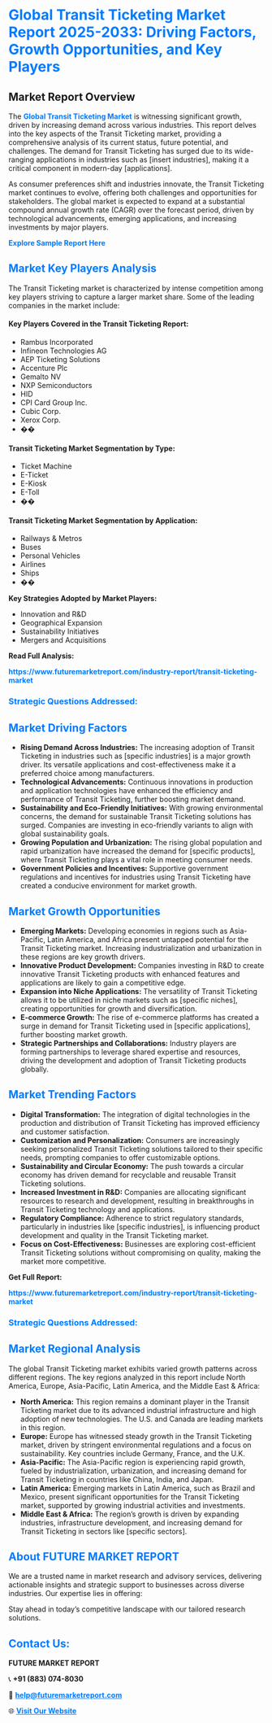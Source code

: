 <h1 style="color: #007BFF;">Global Transit Ticketing Market Report 2025-2033: Driving Factors, Growth Opportunities, and Key Players</h1>

<section id="overview">
<h2>Market Report Overview</h2>
<p>The <a href="https://www.futuremarketreport.com/industry-report/transit-ticketing-market" style="color: #007BFF; text-decoration: none;"><strong>Global Transit Ticketing Market</strong></a> is witnessing significant growth, driven by increasing demand across various industries. This report delves into the key aspects of the Transit Ticketing market, providing a comprehensive analysis of its current status, future potential, and challenges. The demand for Transit Ticketing has surged due to its wide-ranging applications in industries such as [insert industries], making it a critical component in modern-day [applications].</p>
<p>As consumer preferences shift and industries innovate, the Transit Ticketing market continues to evolve, offering both challenges and opportunities for stakeholders. The global market is expected to expand at a substantial compound annual growth rate (CAGR) over the forecast period, driven by technological advancements, emerging applications, and increasing investments by major players.</p>
</section>

<section id="overview">
<p><a href="https://www.futuremarketreport.com/request-sample/reportId=117847" style="color: #007BFF; text-decoration: none;"><strong>Explore Sample Report Here</strong></a></p>
</section>

<section id="key-players">
<h2 style="color: #007BFF;">Market Key Players Analysis</h2>
<p>The Transit Ticketing market is characterized by intense competition among key players striving to capture a larger market share. Some of the leading companies in the market include:</p>
<h4>Key Players Covered in the Transit Ticketing Report:</h4>
<ul><li>Rambus Incorporated</li><li>Infineon Technologies AG</li><li>AEP Ticketing Solutions</li><li>Accenture Plc</li><li>Gemalto NV</li><li>NXP Semiconductors</li><li>HID</li><li>CPI Card Group Inc.</li><li>Cubic Corp.</li><li>Xerox Corp.</li><li>��</li></ul>
<h4>Transit Ticketing Market Segmentation by Type:</h4>
<ul><li>Ticket Machine</li><li>E-Ticket</li><li>E-Kiosk</li><li>E-Toll</li><li>��</li></ul>

<h4>Transit Ticketing Market Segmentation by Application:</h4>
<ul><li>Railways &amp; Metros</li><li>Buses</li><li>Personal Vehicles</li><li>Airlines</li><li>Ships</li><li>��</li></ul>
<p><strong>Key Strategies Adopted by Market Players:</strong></p>
<ul>
<li>Innovation and R&D</li>
<li>Geographical Expansion</li>
<li>Sustainability Initiatives</li>
<li>Mergers and Acquisitions</li>
</ul>
</section>

<section>
<p><strong>Read Full Analysis: </strong></p><a href="https://www.futuremarketreport.com/industry-report/transit-ticketing-market" style="color: #007BFF; text-decoration: none;"><strong>https://www.futuremarketreport.com/industry-report/transit-ticketing-market</strong></a>
<h3 style="color: #007BFF;">Strategic Questions Addressed:</h3>
</section>

<section id="driving-factors">
<h2 style="color: #007BFF;">Market Driving Factors</h2>
<ul>
<li><strong>Rising Demand Across Industries:</strong> The increasing adoption of Transit Ticketing in industries such as [specific industries] is a major growth driver. Its versatile applications and cost-effectiveness make it a preferred choice among manufacturers.</li>
<li><strong>Technological Advancements:</strong> Continuous innovations in production and application technologies have enhanced the efficiency and performance of Transit Ticketing, further boosting market demand.</li>
<li><strong>Sustainability and Eco-Friendly Initiatives:</strong> With growing environmental concerns, the demand for sustainable Transit Ticketing solutions has surged. Companies are investing in eco-friendly variants to align with global sustainability goals.</li>
<li><strong>Growing Population and Urbanization:</strong> The rising global population and rapid urbanization have increased the demand for [specific products], where Transit Ticketing plays a vital role in meeting consumer needs.</li>
<li><strong>Government Policies and Incentives:</strong> Supportive government regulations and incentives for industries using Transit Ticketing have created a conducive environment for market growth.</li>
</ul>
</section>

<section id="growth-opportunities">
<h2 style="color: #007BFF;">Market Growth Opportunities</h2>
<ul>
<li><strong>Emerging Markets:</strong> Developing economies in regions such as Asia-Pacific, Latin America, and Africa present untapped potential for the Transit Ticketing market. Increasing industrialization and urbanization in these regions are key growth drivers.</li>
<li><strong>Innovative Product Development:</strong> Companies investing in R&D to create innovative Transit Ticketing products with enhanced features and applications are likely to gain a competitive edge.</li>
<li><strong>Expansion into Niche Applications:</strong> The versatility of Transit Ticketing allows it to be utilized in niche markets such as [specific niches], creating opportunities for growth and diversification.</li>
<li><strong>E-commerce Growth:</strong> The rise of e-commerce platforms has created a surge in demand for Transit Ticketing used in [specific applications], further boosting market growth.</li>
<li><strong>Strategic Partnerships and Collaborations:</strong> Industry players are forming partnerships to leverage shared expertise and resources, driving the development and adoption of Transit Ticketing products globally.</li>
</ul>
</section>

<section id="trending-factors">
<h2 style="color: #007BFF;">Market Trending Factors</h2>
<ul>
<li><strong>Digital Transformation:</strong> The integration of digital technologies in the production and distribution of Transit Ticketing has improved efficiency and customer satisfaction.</li>
<li><strong>Customization and Personalization:</strong> Consumers are increasingly seeking personalized Transit Ticketing solutions tailored to their specific needs, prompting companies to offer customizable options.</li>
<li><strong>Sustainability and Circular Economy:</strong> The push towards a circular economy has driven demand for recyclable and reusable Transit Ticketing solutions.</li>
<li><strong>Increased Investment in R&D:</strong> Companies are allocating significant resources to research and development, resulting in breakthroughs in Transit Ticketing technology and applications.</li>
<li><strong>Regulatory Compliance:</strong> Adherence to strict regulatory standards, particularly in industries like [specific industries], is influencing product development and quality in the Transit Ticketing market.</li>
<li><strong>Focus on Cost-Effectiveness:</strong> Businesses are exploring cost-efficient Transit Ticketing solutions without compromising on quality, making the market more competitive.</li>
</ul>
</section>

<section>
<p><strong>Get Full Report: </strong></p><a href="https://www.futuremarketreport.com/industry-report/transit-ticketing-market" style="color: #007BFF; text-decoration: none;"><strong>https://www.futuremarketreport.com/industry-report/transit-ticketing-market</strong></a>
<h3 style="color: #007BFF;">Strategic Questions Addressed:</h3>
</section>


<section id="regional-analysis">
<h2 style="color: #007BFF;">Market Regional Analysis</h2>
<p>The global Transit Ticketing market exhibits varied growth patterns across different regions. The key regions analyzed in this report include North America, Europe, Asia-Pacific, Latin America, and the Middle East & Africa:</p>
<ul>
<li><strong>North America:</strong> This region remains a dominant player in the Transit Ticketing market due to its advanced industrial infrastructure and high adoption of new technologies. The U.S. and Canada are leading markets in this region.</li>
<li><strong>Europe:</strong> Europe has witnessed steady growth in the Transit Ticketing market, driven by stringent environmental regulations and a focus on sustainability. Key countries include Germany, France, and the U.K.</li>
<li><strong>Asia-Pacific:</strong> The Asia-Pacific region is experiencing rapid growth, fueled by industrialization, urbanization, and increasing demand for Transit Ticketing in countries like China, India, and Japan.</li>
<li><strong>Latin America:</strong> Emerging markets in Latin America, such as Brazil and Mexico, present significant opportunities for the Transit Ticketing market, supported by growing industrial activities and investments.</li>
<li><strong>Middle East & Africa:</strong> The region’s growth is driven by expanding industries, infrastructure development, and increasing demand for Transit Ticketing in sectors like [specific sectors].</li>
</ul>
</section>

<footer>
<h2 style="color: #007BFF;">About FUTURE MARKET REPORT</h2>
<p>We are a trusted name in market research and advisory services, delivering actionable insights and strategic support to businesses across diverse industries. Our expertise lies in offering:</p>

<p>Stay ahead in today’s competitive landscape with our tailored research solutions.</p>

<h2 style="color: #007BFF;">Contact Us:</h2>
<p><strong>FUTURE MARKET REPORT</strong></p>
<p>📞 <strong>+91 (883) 074-8030</strong></p>
<p>📧 <strong><a href="mailto:help@futuremarketreport.com" style="color: #007BFF;">help@futuremarketreport.com</a></strong></p>
<p>🌐 <strong><a href="https://www.futuremarketreport.com/" style="color: #007BFF;">Visit Our Website</a></strong></p>
</footer>